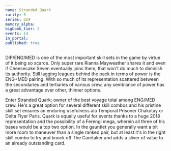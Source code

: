 ```yaml
---
name: Stranded Quark
rarity: 5
series: ds9
memory_alpha:
bigbook_tier: 2
events: 14
in_portal:
published: true
---
```


DIP/ENG/MED is one of the most important skill sets in the game by virtue of it being so scarce. Only super rare Rianna Mayweather shares it and even if Cheesecake Seven eventually joins them, that won't do much to diminish its authority. Still lagging leagues behind the pack in terms of power is the ENG+MED pairing. With so much of its representation scattered between the secondaries and tertiaries of various crew, any semblance of power has a great advantage over other, thinner options.

Enter Stranded Quark; owner of the best voyage total among ENG/MED crew. He's a great option for several different skill combos and his pristine skill set ensures an enduring usefulness ala Temporal Prisoner Chakotay or Delta Flyer Paris. Quark is equally useful for events thanks to a huge 2018 representation and the possibility of a Ferengi mega, wherein all three of his bases would be a top two option. In the gauntlet you generally want a bit more room to maneuver than a single ranked pair, but at least it's in the right skill combo to try and knock off The Caretaker and adds a sliver of value to an already outstanding card.
